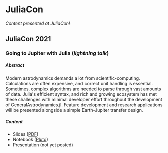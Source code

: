 # JuliaCon
_Content presented at JuliaCon!_

## JuliaCon 2021

### Going to Jupiter with Julia (_lightning talk_)

##### Abstract
Modern astrodynamics demands a lot from scientific-computing. Calculations are often expensive, and correct unit handling is essential. Sometimes, complex algorithms are needed to parse through vast amounts of data. Julia's efficient syntax, and rich and growing ecosystem has met these challenges with minimal developer effort throughout the development of GeneralAstrodynamics.jl. Feature development and research applications will be presented alongside a simple Earth-Jupiter transfer design.

##### Content
* Slides ([PDF](/2021/slides/Going%20to%20Jupiter%20with%20Julia%20-%20Carpinelli.pdf))
* Notebook ([Pluto](/2021/notebooks/going-to-jupiter-with-julia.jl))
* Presentation (not yet posted)


